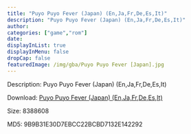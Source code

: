 ```yaml
---
title: "Puyo Puyo Fever (Japan) (En,Ja,Fr,De,Es,It)"
description: "Puyo Puyo Fever (Japan) (En,Ja,Fr,De,Es,It)"
author: 
categories: ["game","rom"]
date: 
displayInList: true
displayInMenu: false
dropCap: false
featuredImage: /img/gba/Puyo Puyo Fever [Japan].jpg
---
```


Description: Puyo Puyo Fever (Japan) (En,Ja,Fr,De,Es,It)

Download: <a style="text-decoration:underline;" href="https://mega.nz/#!PPRy0I7R!OFTmzZBYHZqpT2u3htk_DZ9rHTocSdBZFmCS1jG0kgY" target = "_blank" rel = "nofollow" > Puyo Puyo Fever (Japan) (En,Ja,Fr,De,Es,It)</a>

Size: 8388608

MD5: 9B9B31E30D7EBCC22BCBD7132E142292

